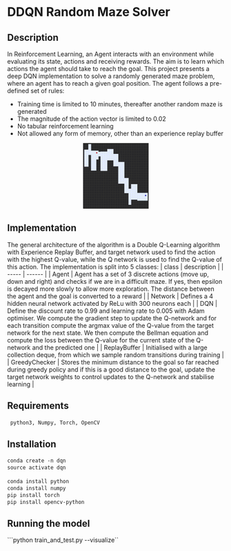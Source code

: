 # DDQN Random Maze Solver 

## Description 
In Reinforcement Learning, an Agent interacts with an environment while evaluating its state, actions and receiving rewards. The aim is to learn which actions the agent should take to reach the goal. This project presents a deep DQN implementation to solve a randomly generated maze problem, where an agent has to reach a given goal position. The agent follows a pre-defined set of rules: 

* Training time is limited to 10 minutes, thereafter another random maze is generated
* The magnitude of the action vector is limited to 0.02
* No tabular reinforcement learning
* Not allowed any form of memory, other than an experience replay buffer 


<p align="center">
<img src= https://github.com/Nasmasim/DDQN-maze-solver/blob/main/results/maze_gif.gif width="30%">
</p>


## Implementation 
The general architecture of the algorithm is a Double Q-Learning algorithm with Experience Replay Buffer, and target network used to find the action with the highest Q-value, while the Q network is used to find the Q-value of this action. The implementation is split into 5 classes: 
| class | description |
| ----- | ------      |
| Agent | Agent has a set of 3 discrete actions (move up, down and right) and checks if we are in a difficult maze. If yes, then epsilon is decayed more slowly to allow more exploration. The distance between the agent and the goal is converted to a reward |
| Network | Defines a 4 hidden neural network activated by ReLu with 300 neurons each |
| DQN | Define the discount rate to 0.99 and learning rate to 0.005 with Adam optimiser. We compute the gradient step to update the Q-network and for each transition compute the argmax value of the Q-value from the target network for the next state. We then compute the Bellman equation and compute the loss between the Q-value for the current state of the Q-network and the predicted one | 
| ReplayBuffer | Initialised with a large collection deque, from which we sample random transitions during training |
| GreedyChecker | Stores the minimum distance to the goal so far reached during greedy policy and if this is a good distance to the goal, update the target network weights to control updates to the Q-network and stabilise learning |

## Requirements  

``` python3, Numpy, Torch, OpenCV```

## Installation 
```
conda create -n dqn
source activate dqn

conda install python
conda install numpy
pip install torch
pip install opencv-python
```

## Running the model   
```python train_and_test.py --visualize``

